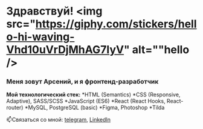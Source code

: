 # Здравствуй! <img src="https://giphy.com/stickers/hello-hi-waving-Vhd10uVrDjMhAG7IyV" alt=""hello /> 
  
### Меня зовут Арсений, и я фронтенд-разработчик

**Мой технологический стек:**
*HTML (Semantics)
*CSS (Responsive, Adaptive), SASS/SCSS
*JavaScript (ES6)
*React (React Hooks, React-router)
*MySQL, PostgreSQL (basic)
*Figma, Photoshop
*Tilda 

📫Связаться со мной: [telegram](https://t.me/arseniy_punko), [LinkedIn](https://www.linkedin.com/in/arseniy-punko/)

<!--
**Bloodw1n/Bloodw1n** is a ✨ _special_ ✨ repository because its `README.md` (this file) appears on your GitHub profile.

Here are some ideas to get you started:

- 🔭 I’m currently working on ...
- 🌱 I’m currently learning ...
- 👯 I’m looking to collaborate on ...
- 🤔 I’m looking for help with ...
- 💬 Ask me about ...
- 📫 How to reach me: ...
- 😄 Pronouns: ...
- ⚡ Fun fact: ...
-->
